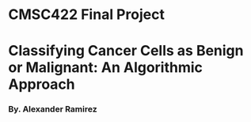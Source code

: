 # CMSC422 Final Project
<h1>Classifying Cancer Cells as Benign or Malignant: An Algorithmic Approach</h1>
<h3>By. Alexander Ramirez</h3>
